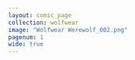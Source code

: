 ```yaml
---
layout: comic_page
collection: wolfwear
image: "Wolfwear Werewolf_002.png"
pagenum: 1
wide: true
---
```

